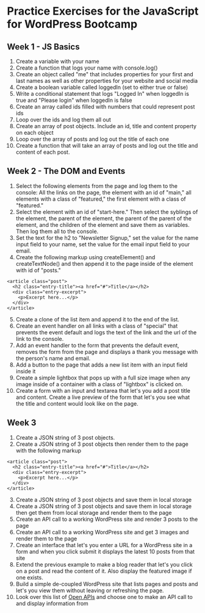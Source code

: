 # Practice Exercises for the JavaScript for WordPress Bootcamp

## Week 1 - JS Basics

1. Create a variable with your name
2. Create a function that logs your name with console.log()
3. Create an object called "me" that includes properties for your first and last names as well as other properties for your website and social media
4. Create a boolean variable called loggedIn (set to either true or false)
5. Write a conditional statement that logs "Logged In" when loggedIn is true and "Please login" when loggedIn is false
6. Create an array called ids filled with numbers that could represent post ids
7. Loop over the ids and log them all out
8. Create an array of post objects.  Include an id, title and content property on each object
9. Loop over the array of posts and log out the title of each one
10. Create a function that will take an array of posts and log out the title and content of each post.

## Week 2 - The DOM and Events

1. Select the following elements from the page and log them to the console: All the links on the page, the element with an id of "main," all elements with a class of "featured,"  the first element with a class of "featured."
2. Select the element with an id of "start-here."  Then select the syblings of the element, the parent of the element, the parent of the parent of the element, and the children of the element and save them as variables.  Then log them all to the console.
3. Set the text for the h2 to "Newsletter Signup," set the value for the name input field to your name, set the value for the email input field to your email.
4. Create the following markup using createElement() and createTextNode() and then append it to the page inside of the element with id of "posts."
```
<article class="post">
  <h2 class="entry-title"><a href="#">Title</a></h2>
  <div class="entry-excerpt">
    <p>Excerpt here...</p>
  </div>
</article>
```
5. Create a clone of the list item and append it to the end of the list.
6. Create an event handler on all links with a class of "special" that prevents the event default and logs the text of the link and the url of the link to the console.
7. Add an event handler to the form that prevents the default event, removes the form from the page and displays a thank you message with the person's name and email.
8. Add a button to the page that adds a new list item with an input field inside it
9. Create a simple lightbox that pops up with a full size image when any image inside of a container with a class of "lightbox" is clicked on.
10. Create a form with an input and textarea that let's you add a post title and content.  Create a live preview of the form that let's you see what the title and content would look like on the page.


## Week 3

1. Create a JSON string of 3 post objects.
2. Create a JSON string of 3 post objects then render them to the page with the following markup
```
<article class="post">
  <h2 class="entry-title"><a href="#">Title</a></h2>
  <div class="entry-excerpt">
    <p>Excerpt here...</p>
  </div>
</article>
```
3. Create a JSON string of 3 post objects and save them in local storage
4. Create a JSON string of 3 post objects and save them in local storage then get them from local storage and render them to the page
5. Create an API call to a working WordPress site and render 3 posts to the page
6. Create an API call to a working WordPress site and get 3 images and render them to the page
7. Create an interface that let's you enter a URL for a WordPress site in a form and when you click submit it displays the latest 10 posts from that site
8. Extend the previous example to make a blog reader that let's you click on a post and read the content of it.  Also display the featured image if one exists.
9. Build a simple de-coupled WordPress site that lists pages and posts and let's you view them without leaving or refreshing the page.
10. Look over this list of [Open APIs](https://github.com/toddmotto/public-apis) and choose one to make an API call to and display information from
